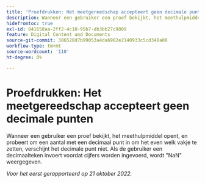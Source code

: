 ```yaml
---
title: 'Proefdrukken: Het meetgereedschap accepteert geen decimale punten.'''
description: Wanneer een gebruiker een proef bekijkt, het meethulpmiddel opent, en probeert om een aantal met een decimaal punt in om het even welk vakje te zetten, verschijnt het decimale punt niet. Als de gebruiker een decimaal punt alvorens om het even welke cijfers ingaat, toont het vakje NaN.
hidefromtoc: true
exl-id: 841658aa-2ff2-4c10-95b7-db3bb27c9809
feature: Digital Content and Documents
source-git-commit: 386528d7b99053a4da6982e2140933c5cd348a08
workflow-type: tm+mt
source-wordcount: '110'
ht-degree: 0%

---
```


# Proefdrukken: Het meetgereedschap accepteert geen decimale punten

<!--Requested article.This article is on the WF and WFP TOC. -->

Wanneer een gebruiker een proef bekijkt, het meethulpmiddel opent, en probeert om een aantal met een decimaal punt in om het even welk vakje te zetten, verschijnt het decimale punt niet. Als de gebruiker een decimaalteken invoert voordat cijfers worden ingevoerd, wordt &quot;NaN&quot; weergegeven.

_Voor het eerst gerapporteerd op 21 oktober 2022._
